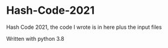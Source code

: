 # Hash-Code-2021
 Hash Code 2021, the code I wrote is in here plus the input files

Written with python 3.8
